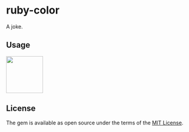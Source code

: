 # ruby-color

A joke.

## Usage

<img src="https://i.gyazo.com/5c2226c49c8067eabe47cef6023998f9.png" width="100px">

## License

The gem is available as open source under the terms of the [MIT License](https://opensource.org/licenses/MIT).
